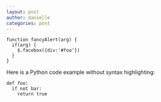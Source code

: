 ```yaml
---
layout: post
author: danielle
categories: post
---
```


```
function fancyAlert(arg) {
  if(arg) {
    $.facebox({div:'#foo'})
  }
}
```

Here is a Python code example
without syntax highlighting:

    def foo:
      if not bar:
        return true
